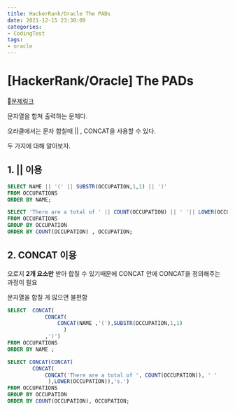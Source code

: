 ```yaml
---
title: HackerRank/Oracle The PADs
date: 2021-12-15 23:30:09
categories:
- CodingTest
tags:
- oracle
---
```


# [HackerRank/Oracle]  The PADs 

📌[문제링크](https://www.hackerrank.com/challenges/the-pads/problem)

 

문자열을 합쳐 출력하는 문제다.



오라클에서는 문자 합칠때  || ,  CONCAT을 사용할 수 있다.

두 가지에 대해 알아보자.



## 1. || 이용

```sql
SELECT NAME || '(' || SUBSTR(OCCUPATION,1,1) || ')'
FROM OCCUPATIONS
ORDER BY NAME;

SELECT 'There are a total of ' || COUNT(OCCUPATION) || ' '|| LOWER(OCCUPATION)|| 's.'
FROM OCCUPATIONS
GROUP BY OCCUPATION
ORDER BY COUNT(OCCUPATION) , OCCUPATION;
```



## 2. CONCAT 이용

오로지 **2개 요소만** 받아 합칠 수 있기때문에 CONCAT 안에 CONCAT을 정의해주는 과정이 필요

문자열을 합칠 게 많으면 불편함

```sql
SELECT  CONCAT(
            CONCAT( 
                CONCAT(NAME ,'('),SUBSTR(OCCUPATION,1,1)
                  )
            ,')')
FROM OCCUPATIONS
ORDER BY NAME ;

SELECT CONCAT(CONCAT(
        CONCAT(
            CONCAT('There are a total of ', COUNT(OCCUPATION)), ' '
             ),LOWER(OCCUPATION)),'s.')
FROM OCCUPATIONS
GROUP BY OCCUPATION
ORDER BY COUNT(OCCUPATION), OCCUPATION;
```

